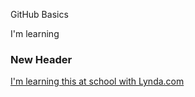GitHub Basics

I'm learning

### New Header

[I'm learning this at school with Lynda.com](http://lynda.com)

